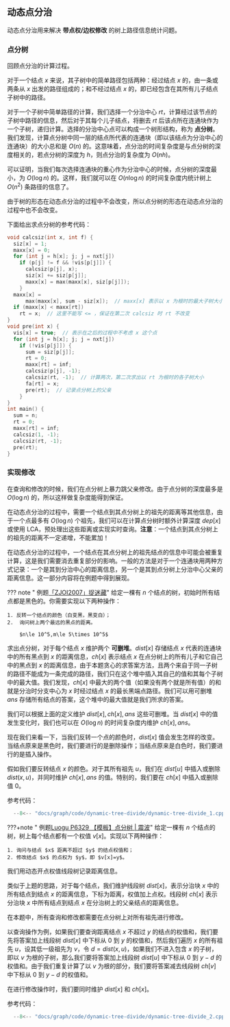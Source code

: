 ## 动态点分治

动态点分治用来解决 **带点权/边权修改** 的树上路径信息统计问题。

### 点分树

回顾点分治的计算过程。

对于一个结点 $x$ 来说，其子树中的简单路径包括两种：经过结点 $x$ 的，由一条或两条从 $x$ 出发的路径组成的；和不经过结点 $x$ 的，即已经包含在其所有儿子结点子树中的路径。

对于一个子树中简单路径的计算，我们选择一个分治中心 $rt$，计算经过该节点的子树中路径的信息，然后对于其每个儿子结点，将删去 $rt$ 后该点所在连通块作为一个子树，递归计算。选择的分治中心点可以构成一个树形结构，称为 **点分树**。我们发现，计算点分树中同一层的结点所代表的连通块（即以该结点为分治中心的连通块）的大小总和是 $O(n)$ 的。这意味着，点分治的时间复杂度是与点分树的深度相关的，若点分树的深度为 $h$，则点分治的复杂度为 $O(nh)$。

可以证明，当我们每次选择连通块的重心作为分治中心的时候，点分树的深度最小，为 $O(\log n)$ 的。这样，我们就可以在 $O(n\log n)$ 的时间复杂度内统计树上 $O(n^2)$ 条路径的信息了。

由于树的形态在动态点分治的过程中不会改变，所以点分树的形态在动态点分治的过程中也不会改变。

下面给出求点分树的参考代码：

```cpp
void calcsiz(int x, int f) {
  siz[x] = 1;
  maxx[x] = 0;
  for (int j = h[x]; j; j = nxt[j])
    if (p[j] != f && !vis[p[j]]) {
      calcsiz(p[j], x);
      siz[x] += siz[p[j]];
      maxx[x] = max(maxx[x], siz[p[j]]);
    }
  maxx[x] =
      max(maxx[x], sum - siz[x]);  // maxx[x] 表示以 x 为根时的最大子树大小
  if (maxx[x] < maxx[rt])
    rt = x;  // 这里不能写 <= ，保证在第二次 calcsiz 时 rt 不改变
}
void pre(int x) {
  vis[x] = true;  // 表示在之后的过程中不考虑 x 这个点
  for (int j = h[x]; j; j = nxt[j])
    if (!vis[p[j]]) {
      sum = siz[p[j]];
      rt = 0;
      maxx[rt] = inf;
      calcsiz(p[j], -1);
      calcsiz(rt, -1);  // 计算两次，第二次求出以 rt 为根时的各子树大小
      fa[rt] = x;
      pre(rt);  // 记录点分树上的父亲
    }
}
int main() {
  sum = n;
  rt = 0;
  maxx[rt] = inf;
  calcsiz(1, -1);
  calcsiz(rt, -1);
  pre(rt);
}
```

### 实现修改

在查询和修改的时候，我们在点分树上暴力跳父亲修改。由于点分树的深度最多是 $O(\log n)$ 的，所以这样做复杂度能得到保证。

在动态点分治的过程中，需要一个结点到其点分树上的祖先的距离等其他信息，由于一个点最多有 $O(\log n)$ 个祖先，我们可以在计算点分树时额外计算深度 $dep[x]$ 或使用 LCA，预处理出这些距离或实现实时查询。**注意**：一个结点到其点分树上的祖先的距离不一定递增，不能累加！

在动态点分治的过程中，一个结点在其点分树上的祖先结点的信息中可能会被重复计算，这是我们需要消去重复部分的影响。一般的方法是对于一个连通块用两种方式记录：一个是其到分治中心的距离信息，另一个是其到点分树上分治中心父亲的距离信息。这一部分内容将在例题中得到展现。

??? note " 例题[「ZJOI2007」捉迷藏](https://www.luogu.com.cn/problem/P2056)"
    给定一棵有 $n$ 个结点的树，初始时所有结点都是黑色的。你需要实现以下两种操作：
    
    1. 反转一个结点的颜色（白变黑，黑变白）；
    2.  询问树上两个最远的黑点的距离。
    
        $n\le 10^5,m\le 5\times 10^5$

求出点分树，对于每个结点 $x$ 维护两个 **可删堆**。$dist[x]$ 存储结点 $x$ 代表的连通块中的所有黑点到 $x$ 的距离信息，$ch[x]$ 表示结点 $x$ 在点分树上的所有儿子和它自己中的黑点到 $x$ 的距离信息，由于本题贪心的求答案方法，且两个来自于同一子树的路径不能成为一条完成的路径，我们只在这个堆中插入其自己的值和其每个子树中的最大值。我们发现，$ch[x]$ 中最大的两个值（如果没有两个就是所有值）的和就是分治时分支中心为 $x$ 时经过结点 $x$ 的最长黑端点路径。我们可以用可删堆 $ans$ 存储所有结点的答案，这个堆中的最大值就是我们所求的答案。

我们可以根据上面的定义维护 $dist[x],ch[x],ans$ 这些可删堆。当 $dist[x]$ 中的值发生变化时，我们也可以在 $O(\log n)$ 的时间复杂度内维护 $ch[x],ans$。

现在我们来看一下，当我们反转一个点的颜色时，$dist[x]$ 值会发生怎样的改变。当结点原来是黑色时，我们要进行的是删除操作；当结点原来是白色时，我们要进行的是插入操作。

假如我们要反转结点 $x$ 的颜色。对于其所有祖先 $u$，我们在 $dist[u]$ 中插入或删除 $dist(x,u)$，并同时维护 $ch[x],ans$ 的值。特别的，我们要在 $ch[x]$ 中插入或删除值 $0$。

参考代码：

```cpp
  --8<-- "docs/graph/code/dynamic-tree-divide/dynamic-tree-divide_1.cpp"
```

???+note " 例题[Luogu P6329 【模板】点分树 | 震波](https://www.luogu.com.cn/problem/P6329)"
    给定一棵有 $n$ 个结点的树，树上每个结点都有一个权值 $v[x]$。实现以下两种操作：
    
    1. 询问与结点 $x$ 距离不超过 $y$ 的结点权值和；
    2. 修改结点 $x$ 的点权为 $y$，即 $v[x]=y$。

我们用动态开点权值线段树记录距离信息。

类似于上题的思路，对于每个结点，我们维护线段树 $dist[x]$，表示分治块 $x$ 中的所有结点到结点 $x$ 的距离信息，下标为距离，权值加上点权。线段树 $ch[x]$ 表示分治块 $x$ 中所有结点到结点 $x$ 在分治树上的父亲结点的距离信息。

在本题中，所有查询和修改都需要在点分树上对所有祖先进行修改。

以查询操作为例，如果我们要查询距离结点 $x$ 不超过 $y$ 的结点的权值和，我们要先将答案加上线段树 $dist[x]$ 中下标从 $0$ 到 $y$ 的权值和，然后我们遍历 $x$ 的所有祖先 $u$，设其低一级祖先为 $v$，令 $d=dist(x,u)$，如果我们不进入包含 $x$ 的子树，即以 $v$ 为根的子树，那么我们要将答案加上线段树 $dist[u]$ 中下标从 $0$ 到 $y-d$ 的权值和。由于我们重复计算了以 $v$ 为根的部分，我们要将答案减去线段树 $ch[v]$ 中下标从 $0$ 到 $y-d$ 的权值和。

在进行修改操作时，我们要同时维护 $dist[x]$ 和 $ch[x]$。

参考代码：

```cpp
  --8<-- "docs/graph/code/dynamic-tree-divide/dynamic-tree-divide_2.cpp"
```
